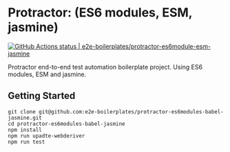 # Protractor: (ES6 modules, ESM, jasmine)

[![GitHub Actions status | e2e-boilerplates/protractor-es6module-esm-jasmine](https://github.com/e2e-boilerplates/protractor-es6module-esm-jasmine/workflows/protractor-es6module-esm-jasmine/badge.svg)](https://github.com/e2e-boilerplates/protractor-es6module-esm-jasmine/actions?workflow=protractor-es6module-esm-jasmine)

Protractor end-to-end test automation boilerplate project. Using ES6 modules, ESM and jasmine.

## Getting Started

    git clone git@github.com:e2e-boilerplates/protractor-es6modules-babel-jasmine.git
    cd protractor-es6modules-babel-jasmine
    npm install
    npm run upadte-webderiver
    npm run test
